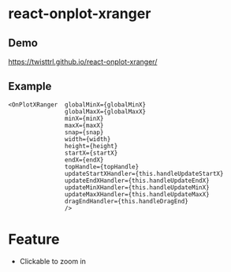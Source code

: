 # react-onplot-xranger
## Demo
https://twisttrl.github.io/react-onplot-xranger/

## Example
```
<OnPlotXRanger  globalMinX={globalMinX}
                globalMaxX={globalMaxX}
                minX={minX}
                maxX={maxX}
                snap={snap}
                width={width}
                height={height}
                startX={startX}
                endX={endX}
                topHandle={topHandle}
                updateStartXHandler={this.handleUpdateStartX}
                updateEndXHandler={this.handleUpdateEndX}
                updateMinXHandler={this.handleUpdateMinX}
                updateMaxXHandler={this.handleUpdateMaxX}
                dragEndHandler={this.handleDragEnd}
                />
```

# Feature
* Clickable to zoom in
